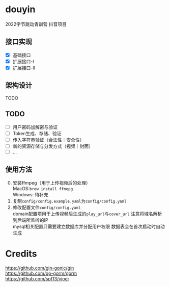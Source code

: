 # douyin
2022字节跳动青训营 抖音项目  

## 接口实现
- [x] 基础接口  
- [x] 扩展接口-I  
- [x] 扩展接口-II  

## 架构设计
TODO

## TODO
- [ ] 用户密码加解密与验证
- [ ] Token生成、存储、验证
- [ ] 传入字符串验证（合法性｜安全性）
- [ ] 新的资源存储与分发方式（视频｜封面）
- [ ] ...

## 使用方法
0. 安装ffmpeg（用于上传视频后的处理）  
MacOS:`brew install ffmepg`  
Windows: 待补充
2. 复制`config/config.example.yaml`为`config/config.yaml`
3. 修改配置文件`config/config.yaml`  
domain配置项用于上传视频后生成的`play_url`与`cover_url` 注意将域名解析到后端所监听的IP  
mysql相关配置只需要建立数据库并分配用户权限 数据表会在首次启动时自动生成
# Credits
https://github.com/gin-gonic/gin  
https://github.com/go-gorm/gorm  
https://github.com/spf13/viper  
